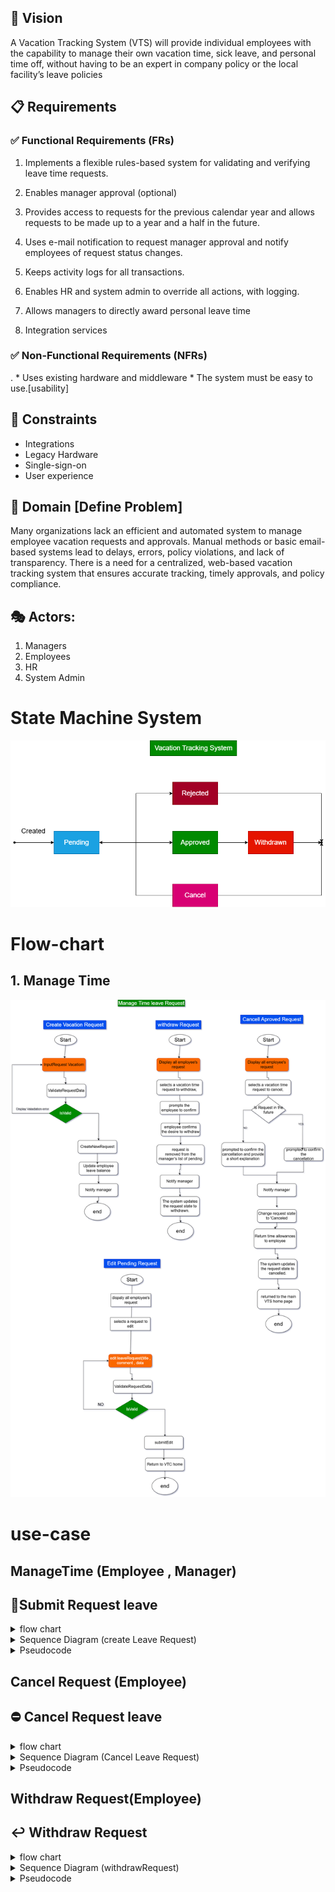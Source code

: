 

## 🎯 Vision
A Vacation Tracking System (VTS) will provide individual employees with the 
capability to manage their own vacation time, sick leave, and personal time off, 
without having to be an expert in company policy or the local facility’s leave 
policies

## 📋 Requirements
### ✅ Functional Requirements (FRs)
  
  1. Implements a flexible rules-based system for validating and verifying leave time requests.

  2. Enables manager approval (optional)

  3. Provides access to requests for the previous calendar year and allows requests to be made up to a year and a half in the future.
 
  4. Uses e-mail notification to request manager approval and notify employees of request status changes.

  5. Keeps activity logs for all transactions.
  
  6. Enables HR and system admin to override all actions, with logging.
  
  7. Allows managers to directly award personal leave time 
  8. Integration services 

### ✅ Non-Functional Requirements (NFRs)
  
  . * Uses existing hardware and middleware
    * The system must be easy to use.[usability]

  

## 🚧 Constraints

  * Integrations
  * Legacy Hardware 
  * Single-sign-on
  * User experience

## 📌 Domain [Define Problem]

 Many organizations lack an efficient and automated system to manage employee vacation requests and approvals. Manual methods or basic email-based systems lead to delays, errors, policy violations, and lack of transparency. There is a need for a centralized, web-based vacation tracking system that ensures accurate tracking, timely approvals, and policy compliance.

## 🎭 Actors:
 1. Managers
 2. Employees
 3. HR
 4. System Admin

# State Machine System
  ![Flow-chart](Flow-chart/StateMachine.drawio.png)

 
# Flow-chart
 ## 1. Manage Time
  ![Flow-chart](Flow-chart/Flow-chart-leaveManageTime.png)

# use-case 

 ## ManageTime (Employee , Manager)
 ## 📝Submit Request leave
 <details>
 <summary>flow chart </summary>

   ![Flow-chart](Flow-chart/EmployeeAndManagerFlow.png)
</details>

<details>
 <summary>Sequence Diagram (create Leave Request)</summary>

![sequence-digrame](sequence-digrame/createLeaveRequest.png)
</details>

 <details>
  <summary>Pseudocode</summary>

   ## 🧑‍💼 EMPLOYEE SECTION

  ```
  function createLeaveRequest:
    employeeLogin()
    selectRequestCategory()
    requestData:=FillDate()
    submitLeaveRequest(requestDate)

  function submitLeaveRequest(request):
      if isValid(request):
          saveToDatabase(request)
          notifyManager(request)
      else:
          showError("Invalid request")
  ```
  ## 🧑‍💼 Manager SECTION
  ```
  function reviewManagerRequests:
      managerLogin()
      pendingRequests := fetchPendingRequests()

      for request in pendingRequests:
      displayRequestDetails(request)
      decision := getManagerDecision() // approve or reject
      processDecision(request, decision)

  function processDecision(request, decision):
      if decision == "approve":
        updateRequestStatus(request, "Approved")
        notifyEmployee(request, "Approved")
      
      else if decision == "reject":
        updateRequestStatus(request, "Rejected")
        notifyEmployee(request, "Rejected")

      else:
        showError("Invalid decision")
  ```
</details>


 ##  Cancel Request  (Employee)
 ## ⛔ Cancel Request leave
 <details>
 <summary>flow chart </summary>

 ![Flow-chart](Flow-chart/CancelRequest.png)
</details>
<details>
 <summary>Sequence Diagram (Cancel Leave Request)</summary>

 ![sequence-digrame](sequence-digrame/cancelLeaveRequest.png)
</details>

<details>
  <summary>Pseudocode</summary>
  
  ```
  function cancelRequestLeave:
    request =:selectRequestToCancel

    if (request in "InFuture")
      valid =: displayConfirmCancel
      if(valid)
        changeAfterEmployeeCancell
      else
        return  

   else (request in "Previous 5 business days")
      valid =: displayConfirmCancelAndCancelReason
      if(valid)
        changeAfterEmployeeCancell
      else
        return  

  function changeAfterEmployeeCancell
     updateRequestToCancellInDB
     updateEmployeeBalance    
  
  ```
  </details>

 ##   Withdraw Request(Employee)
 ## ↩️  Withdraw Request
 
 <details>
 <summary>flow chart </summary>

 ![Flow-chart](Flow-chart/withdrawRequest.png)
</details>

<details>
 <summary>Sequence Diagram (withdrawRequest)</summary>

 ![sequence-digrame](sequence-digrame/withdrawRequest.png)
</details>

<details>
  <summary>Pseudocode</summary>
  
  ```
  function withdrawRequest:
      employeeLogin()
      request:= selectPendingRequest()
      selectRequestTOWithdraw()
      prompt("Do you sure to withdraw")
      if(valid)
        sendsNotificationEmail()
        updateStatusToWithdrawInDB
        removeLeaveRequestFromManager'sPendingList(leaveRequest)

      else
        NothingHappen  
  ```


### b. sequence digrame (withdraw Pending Request)
   ![sequence-digrame](sequence-digrame/withdrawLeaveRequest.png)

   ### d. sequence digrame (edit Pending Request)
   ![sequence-digrame](sequence-digrame/editLeaveRequest.png)


 